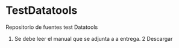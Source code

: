 # TestDatatools
Repositorio de fuentes test Datatools
1. Se debe leer el manual que se adjunta a a entrega.
2 Descargar 
